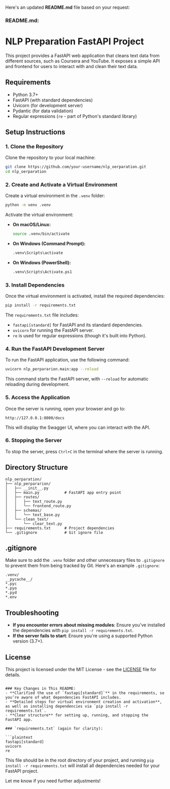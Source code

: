 Here's an updated **README.md** file based on your request:

### README.md:


# NLP Preparation FastAPI Project

This project provides a FastAPI web application that cleans text data from different sources, such as Coursera and YouTube. It exposes a simple API and frontend for users to interact with and clean their text data.

## Requirements

- Python 3.7+
- FastAPI (with standard dependencies)
- Uvicorn (for development server)
- Pydantic (for data validation)
- Regular expressions (`re` - part of Python's standard library)

## Setup Instructions

### 1. **Clone the Repository**
Clone the repository to your local machine:

```bash
git clone https://github.com/your-username/nlp_oerparation.git
cd nlp_oerparation
```

### 2. **Create and Activate a Virtual Environment**

Create a virtual environment in the `.venv` folder:

```bash
python -m venv .venv
```

Activate the virtual environment:

- **On macOS/Linux:**

    ```bash
    source .venv/bin/activate
    ```

- **On Windows (Command Prompt):**

    ```bash
    .venv\Scripts\activate
    ```

- **On Windows (PowerShell):**

    ```bash
    .venv\Scripts\Activate.ps1
    ```

### 3. **Install Dependencies**

Once the virtual environment is activated, install the required dependencies:

```bash
pip install -r requirements.txt
```

The `requirements.txt` file includes:
- `fastapi[standard]` for FastAPI and its standard dependencies.
- `uvicorn` for running the FastAPI server.
- `re` is used for regular expressions (though it's built into Python).

### 4. **Run the FastAPI Development Server**

To run the FastAPI application, use the following command:

```bash
uvicorn nlp_perpararion.main:app --reload
```

This command starts the FastAPI server, with `--reload` for automatic reloading during development.

### 5. **Access the Application**

Once the server is running, open your browser and go to:

```
http://127.0.0.1:8000/docs
```

This will display the Swagger UI, where you can interact with the API.

### 6. **Stopping the Server**

To stop the server, press `Ctrl+C` in the terminal where the server is running.

## Directory Structure

```
nlp_oerparation/
├── nlp_perpararion/
│   ├── __init__.py
│   ├── main.py           # FastAPI app entry point
│   ├── routes/
│   │   ├── text_route.py
│   │   └── frontend_route.py
│   ├── schemas/
│   │   └── text_base.py
│   └── clean_text/
│       └── clear_text.py
├── requirements.txt      # Project dependencies
└── .gitignore            # Git ignore file
```

## .gitignore

Make sure to add the `.venv` folder and other unnecessary files to `.gitignore` to prevent them from being tracked by Git. Here's an example `.gitignore`:

```
.venv/
__pycache__/
*.pyc
*.pyo
*.pyd
*.env
```

## Troubleshooting

- **If you encounter errors about missing modules**: Ensure you've installed the dependencies with `pip install -r requirements.txt`.
- **If the server fails to start**: Ensure you're using a supported Python version (3.7+).

## License

This project is licensed under the MIT License - see the [LICENSE](LICENSE) file for details.

```

### Key Changes in This README:
- **Clarified the use of `fastapi[standard]`** in the requirements, so you’re aware of what dependencies FastAPI includes.
- **Detailed steps for virtual environment creation and activation**, as well as installing dependencies via `pip install -r requirements.txt`.
- **Clear structure** for setting up, running, and stopping the FastAPI app.

### `requirements.txt` (again for clarity):

```plaintext
fastapi[standard]
uvicorn
re
```

This file should be in the root directory of your project, and running `pip install -r requirements.txt` will install all dependencies needed for your FastAPI project.

Let me know if you need further adjustments!
